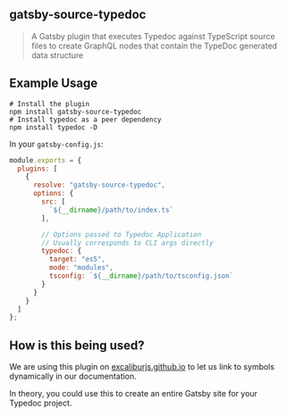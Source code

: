 ## gatsby-source-typedoc

> A Gatsby plugin that executes Typedoc against TypeScript source files to create GraphQL nodes that contain the TypeDoc generated data structure

## Example Usage

    # Install the plugin
    npm install gatsby-source-typedoc
    # Install typedoc as a peer dependency
    npm install typedoc -D

In your `gatsby-config.js`:

```js
module.exports = {
  plugins: [
    {
      resolve: "gatsby-source-typedoc",
      options: {
        src: [
          `${__dirname}/path/to/index.ts`
        ],

        // Options passed to Typedoc Application
        // Usually corresponds to CLI args directly
        typedoc: {
          target: "es5",
          mode: "modules",
          tsconfig: `${__dirname}/path/to/tsconfig.json`
        }
      }
    }
  ]
};
```

## How is this being used?

We are using this plugin on [excaliburjs.github.io](https://github.com/excaliburjs/excaliburjs.github.io) to let us link to symbols dynamically in our documentation.

In theory, you could use this to create an entire Gatsby site for your Typedoc project.
